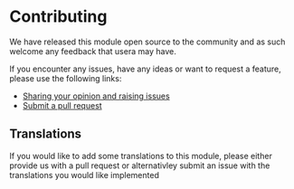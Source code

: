 # Contributing

We have released this module open source to the community and as such welcome
any feedback that usera may have.

If you encounter any issues, have any ideas or want to request a feature, please
use the following links:

 * [Sharing your opinion and raising issues](https://github.com/silvercommerce/discounts/issues)
 * [Submit a pull request](https://github.com/silvercommerce/discounts/pulls)

## Translations

If you would like to add some translations to this module, please either provide
us with a pull request or alternativley submit an issue with the translations you
would like implemented